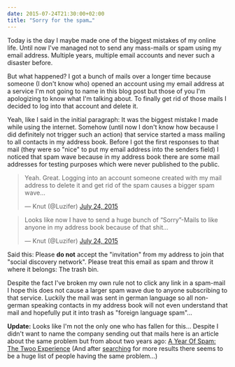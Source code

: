 ```yaml
---
date: 2015-07-24T21:30:00+02:00
title: "Sorry for the spam…"
---
```


Today is the day I maybe made one of the biggest mistakes of my online life. Until now I've managed not to send any mass-mails or spam using my email address. Multiple years, multiple email accounts and never such a disaster before.

But what happened? I got a bunch of mails over a longer time because someone (I don't know who) opened an account using my email address at a service I'm not going to name in this blog post but those of you I'm apologizing to know what I'm talking about. To finally get rid of those mails I decided to log into that account and delete it.

Yeah, like I said in the initial paragraph: It was the biggest mistake I made while using the internet. Somehow (until now I don't know how because I did definitely not trigger such an action) that service started a mass mailing to all contacts in my address book. Before I got the first responses to that mail (they were so "nice" to put my email address into the senders field) I noticed that spam wave because in my address book there are some mail addresses for testing purposes which were never published to the public.

<blockquote class="twitter-tweet" lang="en"><p lang="en" dir="ltr">Yeah. Great. Logging into an account someone created with my mail address to delete it and get rid of the spam causes a bigger spam wave…</p>&mdash; Knut (@Luzifer) <a href="https://twitter.com/Luzifer/status/624661958210547712">July 24, 2015</a></blockquote>

<blockquote class="twitter-tweet" lang="en"><p lang="en" dir="ltr">Looks like now I have to send a huge bunch of “Sorry”-Mails to like anyone in my address book because of that shit…</p>&mdash; Knut (@Luzifer) <a href="https://twitter.com/Luzifer/status/624662355528536064">July 24, 2015</a></blockquote>

Said this: Please **do not** accept the "invitation" from my address to join that "social discovery network". Please treat this email as spam and throw it where it belongs: The trash bin.

Despite the fact I've broken my own rule not to click any link in a spam-mail I hope this does not cause a larger spam wave due to anyone subscribing to that service. Luckily the mail was sent in german language so all non-german speaking contacts in my address book will not even understand that mail and hopefully put it into trash as "foreign language spam"…

**Update:** Looks like I'm not the only one who has fallen for this… Despite I didn't want to name the company sending out that mails here is an article about the same problem but from about two years ago: [A Year Of Spam: The Twoo Experience](http://techcrunch.com/2013/08/03/a-year-of-spam-twoo/) (And after [searching](https://www.google.com/search?q=twoo+spam) for more results there seems to be a huge list of people having the same problem…)


<script async src="//platform.twitter.com/widgets.js" charset="utf-8"></script>
